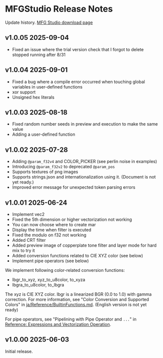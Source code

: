 # MFGStudio Release Notes

Update history. [MFG Studio download page](https://modernfilterlanguageforgpu.org/download/)

## v1.0.05 2025-09-04

- Fixed an issue where the trial version check that I forgot to delete stopped running after 8/31

## v1.0.04 2025-09-01

- Fixed a bug where a compile error occurred when touching global variables in user-defined functions 
- xor support 
- Unsigned hex literals

## v1.0.03 2025-08-18

- Fixed random number seeds in preview and execution to make the same value 
- Adding a user-defined function

## v1.0.02 2025-07-28

- Adding `@param_f32v4` and COLOR_PICKER (see perlin noise in examples) 
- Introducing `@param_f32v2` to deprecated `@param_pos` 
- Supports textures of png images 
- Supports strings.json and internationalization using it. (Document is not yet ready.)
- Improved error message for unexpected token parsing errors

## v1.0.01 2025-06-24

- Implement vec2
- Fixed the 5th dimension or higher vectorization not working
- You can now choose where to create mar
- Display the time when filter is executed
- Fixed the modulo on f32 not working
- Added CRT filter
- Added preview image of copperplate tone filter and layer mode for hard mix to try it
- Added conversion functions related to CIE XYZ color (see below)
- Implement pipe operators (see below)

We implement following color-related conversion functions:

- lbgr_to_xyz, xyz_to_u8color, to_xyza
- lbgra_to_u8color, to_lbgra

The xyz is CIE XYZ color. lbgr is a linearized BGR (0.0 to 1.0) with gamma correction.
For more information, see "Color Conversion and Supported Colors" in [ja/Reference/BuiltinFunctions.md](../ja/Reference/BuiltinFunctions.md). (English version is not yet ready)

For pipe operators, see "Pipelining with Pipe Operator and `...`" in [Reference: Expressions and Vectorization Operation](Reference/Expression.md).

## v1.0.00 2025-06-03

Initial release.